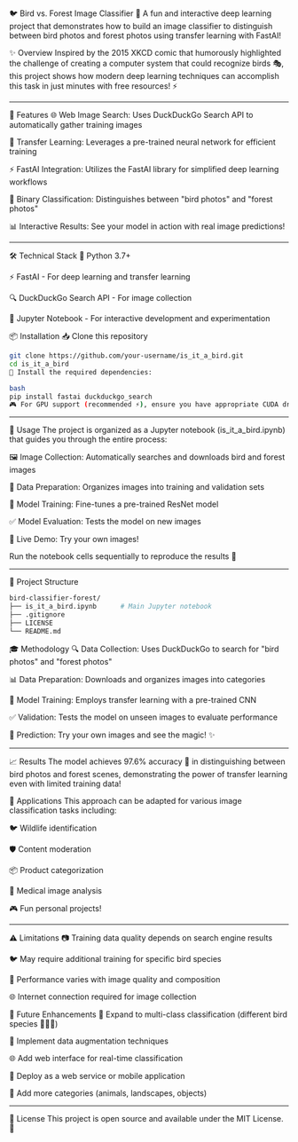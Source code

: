 🐦 Bird vs. Forest Image Classifier 🌲
A fun and interactive deep learning project that demonstrates how to build an image classifier to distinguish between bird photos and forest photos using transfer learning with FastAI!

✨ Overview
Inspired by the 2015 XKCD comic that humorously highlighted the challenge of creating a computer system that could recognize birds 🎭, this project shows how modern deep learning techniques can accomplish this task in just minutes with free resources! ⚡

---

🚀 Features
🌐 Web Image Search: Uses DuckDuckGo Search API to automatically gather training images

🧠 Transfer Learning: Leverages a pre-trained neural network for efficient training

⚡ FastAI Integration: Utilizes the FastAI library for simplified deep learning workflows

🎯 Binary Classification: Distinguishes between "bird photos" and "forest photos"

📊 Interactive Results: See your model in action with real image predictions!

---

🛠️ Technical Stack
🐍 Python 3.7+

⚡ FastAI - For deep learning and transfer learning

🔍 DuckDuckGo Search API - For image collection

📓 Jupyter Notebook - For interactive development and experimentation

📦 Installation
📥 Clone this repository

```bash
git clone https://github.com/your-username/is_it_a_bird.git
cd is_it_a_bird
🔧 Install the required dependencies:

bash
pip install fastai duckduckgo_search
🎮 For GPU support (recommended ⚡), ensure you have appropriate CUDA drivers installed
```
---
🎯 Usage
The project is organized as a Jupyter notebook (is_it_a_bird.ipynb) that guides you through the entire process:

🖼️ Image Collection: Automatically searches and downloads bird and forest images

📂 Data Preparation: Organizes images into training and validation sets

🧠 Model Training: Fine-tunes a pre-trained ResNet model

✅ Model Evaluation: Tests the model on new images

🎉 Live Demo: Try your own images!

Run the notebook cells sequentially to reproduce the results 🚀

---

📁 Project Structure
```bash
bird-classifier-forest/
├── is_it_a_bird.ipynb      # Main Jupyter notebook
├── .gitignore              
├── LICENSE                 
└── README.md           
```
🎓 Methodology
🔍 Data Collection: Uses DuckDuckGo to search for "bird photos" and "forest photos"

📊 Data Preparation: Downloads and organizes images into categories

🧠 Model Training: Employs transfer learning with a pre-trained CNN

✅ Validation: Tests the model on unseen images to evaluate performance

🎯 Prediction: Try your own images and see the magic! ✨

---

📈 Results
The model achieves 97.6% accuracy 🎯 in distinguishing between bird photos and forest scenes, demonstrating the power of transfer learning even with limited training data!

🎪 Applications
This approach can be adapted for various image classification tasks including:

🐦 Wildlife identification

🛡️ Content moderation

📦 Product categorization

🏥 Medical image analysis

🎮 Fun personal projects!

---

⚠️ Limitations
📷 Training data quality depends on search engine results

🐦 May require additional training for specific bird species

🎨 Performance varies with image quality and composition

🌐 Internet connection required for image collection

🚀 Future Enhancements
🎯 Expand to multi-class classification (different bird species 🦅🦉🦜)

🔄 Implement data augmentation techniques

🌐 Add web interface for real-time classification

📱 Deploy as a web service or mobile application

🎨 Add more categories (animals, landscapes, objects)

---
📜 License
This project is open source and available under the MIT License. 📄
